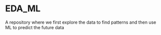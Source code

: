 # EDA_ML
A repository where we first explore the data to find patterns and then use ML to predict the future data
